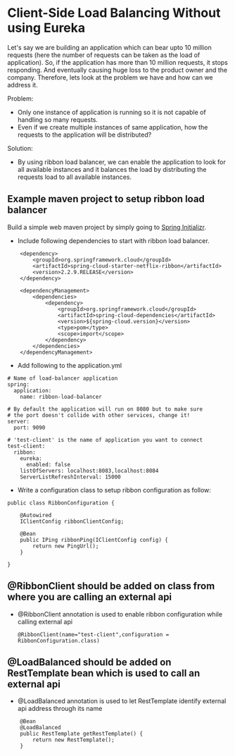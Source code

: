 # Client-Side Load Balancing Without using Eureka
Let's say we are building an application which can bear upto 10 million requests (here the number of requests can be taken
as the load of application). So, if the application has more than 10 million requests, it stops responding. And eventually causing
huge loss to the product owner and the company. Therefore, lets look at the problem we have and how can we address it.

Problem:
  - Only one instance of application is running so it is not capable of handling so many requests.
  - Even if we create multiple instances of same application, how the requests to the application will be distributed?
  
Solution:
 - By using ribbon load balancer, we can enable the application to look for all available instances and it balances the load
   by distributing the requests load to all available instances.

## Example maven project to setup ribbon load balancer
Build a simple web maven project by simply going to [Spring Initializr](https://start.spring.io).

- Include following dependencies to start with ribbon load balancer.
```
	<dependency>
		<groupId>org.springframework.cloud</groupId>
		<artifactId>spring-cloud-starter-netflix-ribbon</artifactId>
		<version>2.2.9.RELEASE</version>
	</dependency>
	
	<dependencyManagement>
		<dependencies>
			<dependency>
				<groupId>org.springframework.cloud</groupId>
				<artifactId>spring-cloud-dependencies</artifactId>
				<version>${spring-cloud.version}</version>
				<type>pom</type>
				<scope>import</scope>
			</dependency>
		</dependencies>
	</dependencyManagement>
```

- Add following to the application.yml
```
# Name of load-balancer application
spring:
  application:
    name: ribbon-load-balancer

# By default the application will run on 8080 but to make sure
# the port doesn't collide with other services, change it!
server:
  port: 9090

# 'test-client' is the name of application you want to connect 
test-client:
  ribbon:
    eureka:
      enabled: false
    listOfServers: localhost:8083,localhost:8084
    ServerListRefreshInterval: 15000
```

	
	
- Write a configuration class to setup ribbon configuration as follow:
```
public class RibbonConfiguration {

    @Autowired
    IClientConfig ribbonClientConfig;
 
    @Bean
    public IPing ribbonPing(IClientConfig config) {
        return new PingUrl();
    }
 
}
```
## @RibbonClient should be added on class from where you are calling an external api
- @RibbonClient annotation is used to enable ribbon configuration while calling external api
  ```
  @RibbonClient(name="test-client",configuration = RibbonConfiguration.class)
  ```
## @LoadBalanced should be added on RestTemplate bean which is used to call an external api
- @LoadBalanced annotation is used to let RestTemplate identify external api address through its name
```
	@Bean
	@LoadBalanced
	public RestTemplate getRestTemplate() {
		return new RestTemplate();
	}
```
